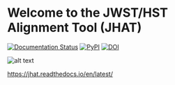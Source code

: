 Welcome to the JWST/HST Alignment Tool (JHAT)
=============================================

[![Documentation Status](https://readthedocs.org/projects/jhat/badge/?version=latest)](http://jhat.readthedocs.org/en/latest/?badge=latest)
[![PyPI](https://img.shields.io/pypi/v/jhat.svg?style=flat-square)](https://pypi.python.org/pypi/jhat)
[![DOI](https://zenodo.org/badge/575024122.svg)](https://zenodo.org/badge/latestdoi/575024122)

![alt text](Docs/source/_static/jhat.png?raw=true)

https://jhat.readthedocs.io/en/latest/
